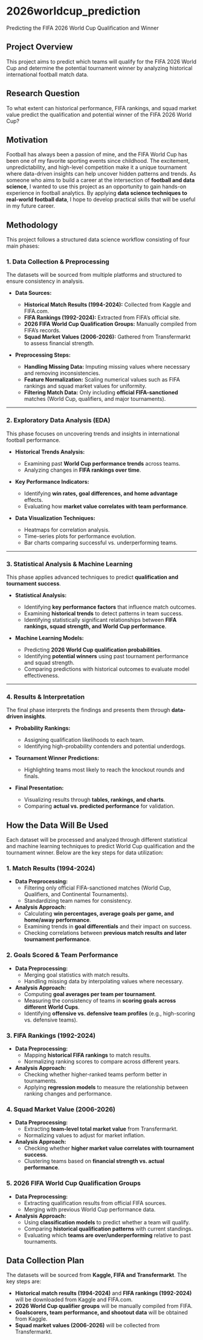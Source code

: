 # 2026worldcup_prediction
Predicting the FIFA 2026 World Cup Qualification and Winner

## Project Overview
This project aims to predict which teams will qualify for the FIFA 2026 World Cup and determine the potential tournament winner by analyzing historical international football match data.

## Research Question
To what extent can historical performance, FIFA rankings, and squad market value predict the qualification and potential winner of the FIFA 2026 World Cup?


## Motivation  
Football has always been a passion of mine, and the FIFA World Cup has been one of my favorite sporting events since childhood. The excitement, unpredictability, and high-level competition make it a unique tournament where data-driven insights can help uncover hidden patterns and trends. As someone who aims to build a career at the intersection of **football and data science**, I wanted to use this project as an opportunity to gain hands-on experience in football analytics. By applying **data science techniques to real-world football data**, I hope to develop practical skills that will be useful in my future career.


## Methodology

This project follows a structured data science workflow consisting of four main phases:

### 1. Data Collection & Preprocessing  
The datasets will be sourced from multiple platforms and structured to ensure consistency in analysis.

- **Data Sources:**  
  - **Historical Match Results (1994-2024):** Collected from Kaggle and FIFA.com.  
  - **FIFA Rankings (1992-2024):** Extracted from FIFA’s official site.  
  - **2026 FIFA World Cup Qualification Groups:** Manually compiled from FIFA’s records.  
  - **Squad Market Values (2006-2026):** Gathered from Transfermarkt to assess financial strength.  

- **Preprocessing Steps:**  
  - **Handling Missing Data:** Imputing missing values where necessary and removing inconsistencies.  
  - **Feature Normalization:** Scaling numerical values such as FIFA rankings and squad market values for uniformity.  
  - **Filtering Match Data:** Only including **official FIFA-sanctioned** matches (World Cup, qualifiers, and major tournaments).  

---

### 2. Exploratory Data Analysis (EDA)  
This phase focuses on uncovering trends and insights in international football performance.

- **Historical Trends Analysis:**  
  - Examining past **World Cup performance trends** across teams.  
  - Analyzing changes in **FIFA rankings over time**.  

- **Key Performance Indicators:**  
  - Identifying **win rates, goal differences, and home advantage** effects.  
  - Evaluating how **market value correlates with team performance**.  

- **Data Visualization Techniques:**  
  - Heatmaps for correlation analysis.  
  - Time-series plots for performance evolution.  
  - Bar charts comparing successful vs. underperforming teams.  

---

### 3. Statistical Analysis & Machine Learning  
This phase applies advanced techniques to predict **qualification and tournament success**.

- **Statistical Analysis:**
  
  - Identifying **key performance factors** that influence match outcomes.  
  - Examining **historical trends** to detect patterns in team success.  
  - Identifying statistically significant relationships between **FIFA rankings, squad strength, and World Cup performance**.  

- **Machine Learning Models:**  
  - Predicting **2026 World Cup qualification probabilities**.  
  - Identifying **potential winners** using past tournament performance and squad strength.  
  - Comparing predictions with historical outcomes to evaluate model effectiveness.  

---

### 4. Results & Interpretation  
The final phase interprets the findings and presents them through **data-driven insights**.

- **Probability Rankings:**  
  - Assigning qualification likelihoods to each team.  
  - Identifying high-probability contenders and potential underdogs.  

- **Tournament Winner Predictions:**  
  - Highlighting teams most likely to reach the knockout rounds and finals.  

- **Final Presentation:**  
  - Visualizing results through **tables, rankings, and charts**.  
  - Comparing **actual vs. predicted performance** for validation.  



## How the Data Will Be Used

Each dataset will be processed and analyzed through different statistical and machine learning techniques to predict World Cup qualification and the tournament winner. Below are the key steps for data utilization:

### 1. Match Results (1994-2024)
   - **Data Preprocessing:**  
     - Filtering only official FIFA-sanctioned matches (World Cup, Qualifiers, and Continental Tournaments).  
     - Standardizing team names for consistency.  
   - **Analysis Approach:**  
     - Calculating **win percentages, average goals per game, and home/away performance**.  
     - Examining trends in **goal differentials** and their impact on success.  
     - Checking correlations between **previous match results and later tournament performance**.  

### 2. Goals Scored & Team Performance
   - **Data Preprocessing:**  
     - Merging goal statistics with match results.  
     - Handling missing data by interpolating values where necessary.  
   - **Analysis Approach:**  
     - Computing **goal averages per team per tournament**.  
     - Measuring the consistency of teams in **scoring goals across different World Cups**.  
     - Identifying **offensive vs. defensive team profiles** (e.g., high-scoring vs. defensive teams).  

### 3. FIFA Rankings (1992-2024)
   - **Data Preprocessing:**  
     - Mapping **historical FIFA rankings** to match results.  
     - Normalizing ranking scores to compare across different years.  
   - **Analysis Approach:**  
     - Checking whether higher-ranked teams perform better in tournaments.  
     - Applying **regression models** to measure the relationship between ranking changes and performance.  

### 4. Squad Market Value (2006-2026)
   - **Data Preprocessing:**  
     - Extracting **team-level total market value** from Transfermarkt.  
     - Normalizing values to adjust for market inflation.  
   - **Analysis Approach:**  
     - Checking whether **higher market value correlates with tournament success**.  
     - Clustering teams based on **financial strength vs. actual performance**.  

### 5. 2026 FIFA World Cup Qualification Groups
   - **Data Preprocessing:**  
     - Extracting qualification results from official FIFA sources.  
     - Merging with previous World Cup performance data.  
   - **Analysis Approach:**  
     - Using **classification models** to predict whether a team will qualify.  
     - Comparing **historical qualification patterns** with current standings.  
     - Evaluating which **teams are over/underperforming** relative to past tournaments.  


## Data Collection Plan  

The datasets will be sourced from **Kaggle, FIFA and Transfermarkt**. The key steps are:  

- **Historical match results (1994-2024)** and **FIFA rankings (1992-2024)** will be downloaded from Kaggle and FIFA.com.  
- **2026 World Cup qualifier groups** will be manually compiled from FIFA.  
- **Goalscorers, team performance, and shootout data** will be obtained from Kaggle.  
- **Squad market values (2006-2026)** will be collected from Transfermarkt.  

 



  

